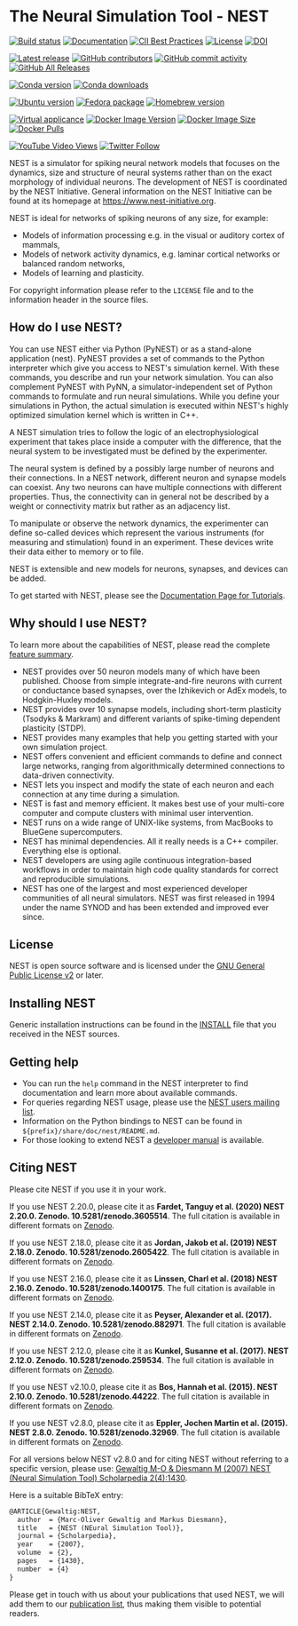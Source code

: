 # The Neural Simulation Tool - NEST

[![Build status](https://img.shields.io/travis/nest/nest-simulator/master.svg?logo=travis-ci&logoColor=white)](https://travis-ci.org/nest/nest-simulator)
[![Documentation](https://img.shields.io/readthedocs/nest-simulator)](https://nest-simulator.org/documentation)
[![CII Best Practices](https://bestpractices.coreinfrastructure.org/projects/2218/badge)](https://bestpractices.coreinfrastructure.org/projects/2218)
[![License](http://img.shields.io/:license-GPLv2+-green.svg)](http://www.gnu.org/licenses/gpl-2.0.html)
[![DOI](https://zenodo.org/badge/DOI/10.5281/zenodo.3605514.svg)](https://doi.org/10.5281/zenodo.3605514)

[![Latest release](https://img.shields.io/github/release/nest/nest-simulator.svg?color=brightgreen&label=latest%20release)](https://github.com/nest/nest-simulator/releases)
[![GitHub contributors](https://img.shields.io/github/contributors/nest/nest-simulator?logo=github)](https://github.com/nest/nest-simulator)
[![GitHub commit activity](https://img.shields.io/github/commit-activity/y/nest/nest-simulator?color=%23ff6633)](https://github.com/nest/nest-simulator)
[![GitHub All Releases](https://img.shields.io/github/downloads/nest/nest-simulator/total?logo=github)](https://github.com/nest/nest-simulator/releases)

[![Conda version](https://img.shields.io/conda/vn/conda-forge/nest-simulator.svg?logo=conda-forge&logoColor=white)](https://anaconda.org/conda-forge/nest-simulator)
[![Conda downloads](https://img.shields.io/conda/dn/conda-forge/nest-simulator?logo=conda-forge&logoColor=white&color=blue)](https://anaconda.org/conda-forge/nest-simulator)

[![Ubuntu version](https://img.shields.io/badge/ubuntu-2.20.0%20(PPA)-lightblue?logo=debian)](https://nest-simulator.readthedocs.io/en/latest/installation/)
[![Fedora package](https://img.shields.io/fedora/v/nest?logo=fedora)](https://src.fedoraproject.org/rpms/nest)
[![Homebrew version](https://img.shields.io/homebrew/v/nest.svg?logo=apple)](https://formulae.brew.sh/formula/nest)

[![Virtual applicance](https://img.shields.io/badge/VM-v2.20.0-blue?logo=CodeSandbox)](https://nest-simulator.readthedocs.io/en/latest/download.html#download-livemedia)
[![Docker Image Version](https://img.shields.io/docker/v/nestsim/nest/2.20.0?label=docker&logo=docker)](https://hub.docker.com/r/nestsim/nest)
[![Docker Image Size](https://img.shields.io/docker/image-size/nestsim/nest)](https://github.com/nest/nest-docker)
[![Docker Pulls](https://img.shields.io/docker/pulls/nestsim/nest?label=pulls)](https://hub.docker.com/r/nestsim/nest)

[![YouTube Video Views](https://img.shields.io/youtube/views/K7KXmIv6ROY?style=social)](https://www.youtube.com/results?search_query=nest-simulator+neurons)
[![Twitter Follow](https://img.shields.io/twitter/follow/nestsimulator?style=social)](https://twitter.com/nestsimulator)

NEST is a simulator for spiking neural network models that focuses on the
dynamics, size and structure of neural systems rather than on the exact
morphology of individual neurons. The development of NEST is coordinated by the
NEST Initiative. General information on the NEST Initiative can be found at
its homepage at https://www.nest-initiative.org.

NEST is ideal for networks of spiking neurons of any size, for example:

- Models of information processing e.g. in the visual or auditory cortex of
  mammals,
- Models of network activity dynamics, e.g. laminar cortical networks or
  balanced random networks,
- Models of learning and plasticity.

For copyright information please refer to the `LICENSE` file and to the
information header in the source files.

## How do I use NEST?

You can use NEST either via Python (PyNEST) or as a stand-alone application
(nest). PyNEST provides a set of commands to the Python interpreter which give
you access to NEST's simulation kernel. With these commands, you describe and
run your network simulation. You can also complement PyNEST with PyNN, a
simulator-independent set of Python commands to formulate and run neural
simulations. While you define your simulations in Python, the actual simulation
is executed within NEST's highly optimized simulation kernel which is written
in C++.

A NEST simulation tries to follow the logic of an electrophysiological
experiment that takes place inside a computer with the difference, that the
neural system to be investigated must be defined by the experimenter.

The neural system is defined by a possibly large number of neurons and their
connections. In a NEST network, different neuron and synapse models can
coexist. Any two neurons can have multiple connections with different
properties. Thus, the connectivity can in general not be described by a weight
or connectivity matrix but rather as an adjacency list.

To manipulate or observe the network dynamics, the experimenter can define
so-called devices which represent the various instruments (for measuring and
stimulation) found in an experiment. These devices write their data either to
memory or to file.

NEST is extensible and new models for neurons, synapses, and devices can be
added.

To get started with NEST, please see the [Documentation Page for
Tutorials](https://www.nest-simulator.org/documentation/).

## Why should I use NEST?

To learn more about the capabilities of NEST, please read the complete [feature
summary](https://www.nest-simulator.org/features/).

- NEST provides over 50 neuron models many of which have been published. Choose
  from simple integrate-and-fire neurons with current or conductance based
  synapses, over the Izhikevich or AdEx models, to Hodgkin-Huxley models.
- NEST provides over 10 synapse models, including short-term plasticity
  (Tsodyks & Markram) and different variants of spike-timing dependent
  plasticity (STDP).
- NEST provides many examples that help you getting started with your own
  simulation project.
- NEST offers convenient and efficient commands to define and connect large
  networks, ranging from algorithmically determined connections to data-driven
  connectivity.
- NEST lets you inspect and modify the state of each neuron and each connection
  at any time during a simulation.
- NEST is fast and memory efficient. It makes best use of your multi-core
  computer and compute clusters with minimal user intervention.
- NEST runs on a wide range of UNIX-like systems, from MacBooks to BlueGene
  supercomputers.
- NEST has minimal dependencies. All it really needs is a C++ compiler.
  Everything else is optional.
- NEST developers are using agile continuous integration-based workflows in
  order to maintain high code quality standards for correct and reproducible
  simulations.
- NEST has one of the largest and most experienced developer communities of all
  neural simulators. NEST was first released in 1994 under the name SYNOD and
  has been extended and improved ever since.

## License

NEST is open source software and is licensed under the [GNU General Public
License v2](https://www.gnu.org/licenses/old-licenses/gpl-2.0.en.html) or
later.

## Installing NEST

Generic installation instructions can be found in the
[INSTALL](https://github.com/nest/nest-simulator/blob/master/INSTALL) file that
you received in the NEST sources.

## Getting help

- You can run the `help` command in the NEST interpreter to find documentation
  and learn more about available commands.
- For queries regarding NEST usage, please use the [NEST users mailing
  list](https://www.nest-initiative.org/mailinglist/).
- Information on the Python bindings to NEST can be found in
  `${prefix}/share/doc/nest/README.md`.
- For those looking to extend NEST a [developer
  manual](http://nest.github.io/nest-simulator/) is available.

## Citing NEST

Please cite NEST if you use it in your work.

If you use NEST 2.20.0, please cite it as **Fardet, Tanguy et al. (2020)
NEST 2.20.0. Zenodo. 10.5281/zenodo.3605514**. The full citation is available
in different formats on [Zenodo](https://doi.org/10.5281/zenodo.3605514).

If you use NEST 2.18.0, please cite it as **Jordan, Jakob et al. (2019)
NEST 2.18.0. Zenodo. 10.5281/zenodo.2605422**. The full citation is available
in different formats on [Zenodo](https://doi.org/10.5281/zenodo.2605422).

If you use NEST 2.16.0, please cite it as **Linssen, Charl et al. (2018)
NEST 2.16.0. Zenodo. 10.5281/zenodo.1400175**. The full citation is available
in different formats on [Zenodo](https://doi.org/10.5281/zenodo.1400175).

If you use NEST 2.14.0, please cite it as **Peyser, Alexander et al. (2017).
NEST 2.14.0. Zenodo. 10.5281/zenodo.882971**. The full citation is available
in different formats on [Zenodo](https://doi.org/10.5281/zenodo.882971).

If you use NEST 2.12.0, please cite it as **Kunkel, Susanne et al. (2017).
NEST 2.12.0. Zenodo. 10.5281/zenodo.259534**. The full citation is available
in different formats on [Zenodo](https://doi.org/10.5281/zenodo.259534).

If you use NEST v2.10.0, please cite it as **Bos, Hannah et al. (2015).
NEST 2.10.0. Zenodo. 10.5281/zenodo.44222**. The full citation is available
in different formats on [Zenodo](https://doi.org/10.5281/zenodo.44222).

If you use NEST v2.8.0, please cite it as **Eppler, Jochen Martin et al. (2015).
NEST 2.8.0. Zenodo. 10.5281/zenodo.32969**. The full citation is available
in different formats on [Zenodo](https://doi.org/10.5281/zenodo.32969).

For all versions below NEST v2.8.0 and for citing NEST without referring to a
specific version, please use: [Gewaltig M-O & Diesmann M (2007) NEST (Neural
Simulation Tool) Scholarpedia
2(4):1430](http://www.scholarpedia.org/article/NEST_(Neural_Simulation_Tool)).

Here is a suitable BibTeX entry:

```latex
@ARTICLE{Gewaltig:NEST,
  author  = {Marc-Oliver Gewaltig and Markus Diesmann},
  title   = {NEST (NEural Simulation Tool)},
  journal = {Scholarpedia},
  year    = {2007},
  volume  = {2},
  pages   = {1430},
  number  = {4}
}
```

Please get in touch with us about your publications that used NEST, we will add
them to our [publication list](https://www.nest-simulator.org/publications), thus
making them visible to potential readers.
